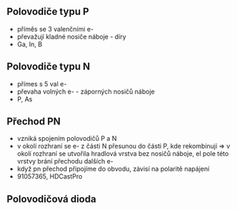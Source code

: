 ## Polovodiče typu P
- příměs se 3 valenčními e-
- převažují kladné nosiče náboje - díry
- Ga, In, B

## Polovodiče typu N
- přímes s 5 val e-
- převaha volných e- - záporných nosičů náboje
- P, As

## Přechod PN
- vzniká spojením polovodičů P a N
- v okolí rozhraní se e- z části N přesunou do části P, kde rekombinují => v okolí rozhraní se utvořila hradlová vrstva bez nosičů náboje, el pole této vrstvy brání přechodu dalších e-
- když pn přechod připojíme do obvodu, závisí na polaritě napájení
- 91057365, HDCastPro

## Polovodičová dioda